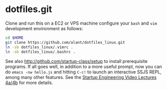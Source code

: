 dotfiles.git
============
Clone and run this on a EC2 or VPS machine
configure your `bash` and `vim` development environment as follows:

```sh
cd $HOME
git clone https://github.com/alant/dotfiles_linux.git 
ln -sb dotfiles_linux/.vimrc .
ln -sb dotfiles_linux/.bashrc .
```

See also http://github.com/startup-class/setup to install prerequisite
programs. If all goes well, in addition to a more useful prompt, now you can
do `emacs -nw hello.js` and hitting `C-c!` to launch an interactive SSJS
REPL, among many other features. See the
[Startup Engineering Video Lectures 4a/4b](https://class.coursera.org/startup-001/lecture/index)
for more details.
